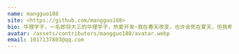 ```yaml
---
name: mangguo188
site: <https://github.com/mangguo188>
bio: 华理学子，一名即将大三的华理学子，热爱开发~我在春天改变，也许会死在夏天，但我希望能去看看秋天的黄昏。
avatar: /assets/contributors/mangguo188/avatar.webp
email: 1017137803@qq.com
---
```

